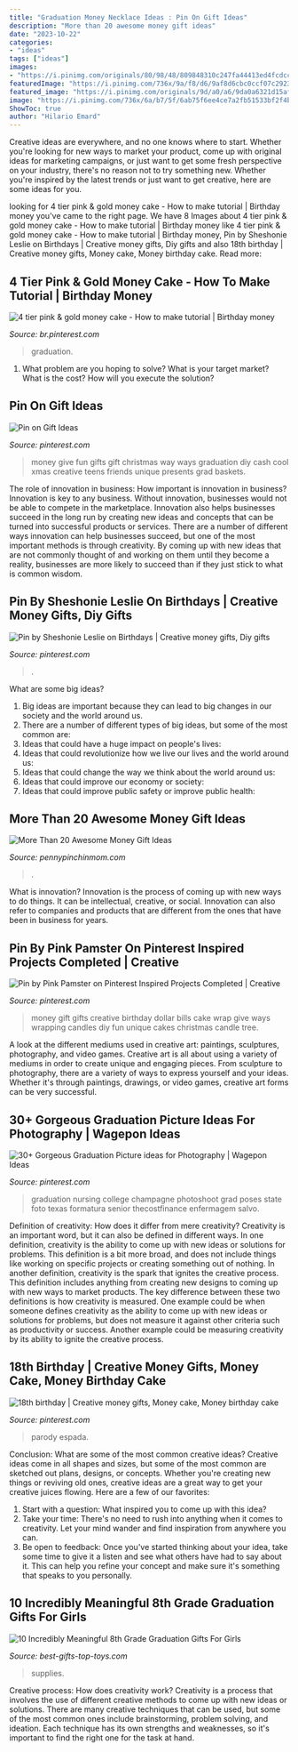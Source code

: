 ```yaml
---
title: "Graduation Money Necklace Ideas : Pin On Gift Ideas"
description: "More than 20 awesome money gift ideas"
date: "2023-10-22"
categories:
- "ideas"
tags: ["ideas"]
images:
- "https://i.pinimg.com/originals/80/98/48/809848310c247fa44413ed4fcdcc18e1.jpg"
featuredImage: "https://i.pinimg.com/736x/9a/f8/d6/9af8d6cbc0ccf07c29231d7f0a305904.jpg"
featured_image: "https://i.pinimg.com/originals/9d/a0/a6/9da0a6321d15af5b726c6c0d7ff42c28.jpg"
image: "https://i.pinimg.com/736x/6a/b7/5f/6ab75f6ee4ce7a2fb51533bf2f4b0231.jpg"
ShowToc: true
author: "Hilario Emard"
---
```



Creative ideas are everywhere, and no one knows where to start. Whether you're looking for new ways to market your product, come up with original ideas for marketing campaigns, or just want to get some fresh perspective on your industry, there's no reason not to try something new. Whether you're inspired by the latest trends or just want to get creative, here are some ideas for you.

	

		
looking for 4 tier pink &amp; gold money cake - How to make tutorial | Birthday money you've came to the right page. We have 8 Images about 4 tier pink &amp; gold money cake - How to make tutorial | Birthday money like 4 tier pink &amp; gold money cake - How to make tutorial | Birthday money, Pin by Sheshonie Leslie on Birthdays | Creative money gifts, Diy gifts and also 18th birthday | Creative money gifts, Money cake, Money birthday cake. Read more:
		
    
## 4 Tier Pink &amp; Gold Money Cake - How To Make Tutorial | Birthday Money

<img loading=lazy src="https://i.pinimg.com/736x/9a/f8/d6/9af8d6cbc0ccf07c29231d7f0a305904.jpg" onerror="this.onerror=null;this.src='https://tse4.mm.bing.net/th?id=OIP.Vy6AYBMLZdVUh0v6DyRvDQAAAA&amp;pid=15.1';" alt="4 tier pink &amp; gold money cake - How to make tutorial | Birthday money">

_Source: br.pinterest.com_

>graduation. 

	

1. What problem are you hoping to solve? What is your target market? What is the cost? How will you execute the solution?

    
## Pin On Gift Ideas

<img loading=lazy src="https://i.pinimg.com/736x/50/67/77/5067771c71aa81cdf170fc404e595e99--cash-gifts-graduation-gifts.jpg" onerror="this.onerror=null;this.src='https://tse4.mm.bing.net/th?id=OIP.LMFM7Eh_g7X5sGHfflu9MQAAAA&amp;pid=15.1';" alt="Pin on Gift Ideas">

_Source: pinterest.com_

>money give fun gifts gift christmas way ways graduation diy cash cool xmas creative teens friends unique presents grad baskets. 

	

The role of innovation in business: How important is innovation in business?
Innovation is key to any business. Without innovation, businesses would not be able to compete in the marketplace. Innovation also helps businesses succeed in the long run by creating new ideas and concepts that can be turned into successful products or services. There are a number of different ways innovation can help businesses succeed, but one of the most important methods is through creativity. By coming up with new ideas that are not commonly thought of and working on them until they become a reality, businesses are more likely to succeed than if they just stick to what is common wisdom.

    
## Pin By Sheshonie Leslie On Birthdays | Creative Money Gifts, Diy Gifts

<img loading=lazy src="https://i.pinimg.com/originals/9d/a0/a6/9da0a6321d15af5b726c6c0d7ff42c28.jpg" onerror="this.onerror=null;this.src='https://tse4.mm.bing.net/th?id=OIP.oFaPGfUg3jl0jJHXZOfymAHaJ4&amp;pid=15.1';" alt="Pin by Sheshonie Leslie on Birthdays | Creative money gifts, Diy gifts">

_Source: pinterest.com_

>. 

	

What are some big ideas?
1. Big ideas are important because they can lead to big changes in our society and the world around us.
2. There are a number of different types of big ideas, but some of the most common are: 
3. Ideas that could have a huge impact on people's lives: 
4. Ideas that could revolutionize how we live our lives and the world around us: 
5. Ideas that could change the way we think about the world around us: 
6. Ideas that could improve our economy or society: 
7. Ideas that could improve public safety or improve public health: 


    
## More Than 20 Awesome Money Gift Ideas

<img loading=lazy src="https://www.pennypinchinmom.com/wp-content/uploads/2016/05/graduation-gift-ideas.jpg" onerror="this.onerror=null;this.src='https://tse2.mm.bing.net/th?id=OIP.ldnJWDgXg4t7PRx1Ka7wGwHaHa&amp;pid=15.1';" alt="More Than 20 Awesome Money Gift Ideas">

_Source: pennypinchinmom.com_

>. 

	

What is innovation?
Innovation is the process of coming up with new ways to do things. It can be intellectual, creative, or social. Innovation can also refer to companies and products that are different from the ones that have been in business for years.

    
## Pin By Pink Pamster On Pinterest Inspired Projects Completed | Creative

<img loading=lazy src="https://i.pinimg.com/originals/80/98/48/809848310c247fa44413ed4fcdcc18e1.jpg" onerror="this.onerror=null;this.src='https://tse4.mm.bing.net/th?id=OIP.J5nn6Y98CirWPvoxAfNk4gHaJ4&amp;pid=15.1';" alt="Pin by Pink Pamster on Pinterest Inspired Projects Completed | Creative">

_Source: pinterest.com_

>money gift gifts creative birthday dollar bills cake wrap give ways wrapping candles diy fun unique cakes christmas candle tree. 

	

A look at the different mediums used in creative art: paintings, sculptures, photography, and video games.
Creative art is all about using a variety of mediums in order to create unique and engaging pieces. From sculpture to photography, there are a variety of ways to express yourself and your ideas. Whether it's through paintings, drawings, or video games, creative art forms can be very successful.

    
## 30+ Gorgeous Graduation Picture Ideas For Photography | Wagepon Ideas

<img loading=lazy src="https://i.pinimg.com/736x/2f/a6/be/2fa6befb047c420d4af540ef0fb646df.jpg" onerror="this.onerror=null;this.src='https://tse4.mm.bing.net/th?id=OIP.zhX_lAZswESnELD1pMm-sAHaLG&amp;pid=15.1';" alt="30+ Gorgeous Graduation Picture ideas for Photography | Wagepon Ideas">

_Source: pinterest.com_

>graduation nursing college champagne photoshoot grad poses state foto texas formatura senior thecostfinance enfermagem salvo. 

	

Definition of creativity: How does it differ from mere creativity?
Creativity is an important word, but it can also be defined in different ways. In one definition, creativity is the ability to come up with new ideas or solutions for problems. This definition is a bit more broad, and does not include things like working on specific projects or creating something out of nothing. In another definition, creativity is the spark that ignites the creative process. This definition includes anything from creating new designs to coming up with new ways to market products. The key difference between these two definitions is how creativity is measured. One example could be when someone defines creativity as the ability to come up with new ideas or solutions for problems, but does not measure it against other criteria such as productivity or success. Another example could be measuring creativity by its ability to ignite the creative process.

    
## 18th Birthday | Creative Money Gifts, Money Cake, Money Birthday Cake

<img loading=lazy src="https://i.pinimg.com/736x/6a/b7/5f/6ab75f6ee4ce7a2fb51533bf2f4b0231.jpg" onerror="this.onerror=null;this.src='https://tse4.mm.bing.net/th?id=OIP.sxVkht70BtiYcOmO7TiWuwHaQA&amp;pid=15.1';" alt="18th birthday | Creative money gifts, Money cake, Money birthday cake">

_Source: pinterest.com_

>parody espada. 

	

Conclusion: What are some of the most common creative ideas?
Creative ideas come in all shapes and sizes, but some of the most common are sketched out plans, designs, or concepts. Whether you're creating new things or reviving old ones, creative ideas are a great way to get your creative juices flowing. Here are a few of our favorites:
1. Start with a question: What inspired you to come up with this idea?
2. Take your time: There's no need to rush into anything when it comes to creativity. Let your mind wander and find inspiration from anywhere you can.
3. Be open to feedback: Once you've started thinking about your idea, take some time to give it a listen and see what others have had to say about it. This can help you refine your concept and make sure it's something that speaks to you personally.

    
## 10 Incredibly Meaningful 8th Grade Graduation Gifts For Girls

<img loading=lazy src="https://best-gifts-top-toys.com/wp-content/uploads/2018/05/easy-diy-money-lei-768x1531.jpg" onerror="this.onerror=null;this.src='https://tse4.mm.bing.net/th?id=OIP.oXh43ZHhk5ywXO7LNBu-MwHaOw&amp;pid=15.1';" alt="10 Incredibly Meaningful 8th Grade Graduation Gifts For Girls">

_Source: best-gifts-top-toys.com_

>supplies. 

	

Creative process: How does creativity work?
Creativity is a process that involves the use of different creative methods to come up with new ideas or solutions. There are many creative techniques that can be used, but some of the most common ones include brainstorming, problem solving, and ideation. Each technique has its own strengths and weaknesses, so it's important to find the right one for the task at hand.

